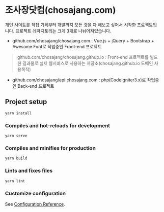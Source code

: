 # 조사장닷컴(chosajang.com)
개인 사이트를 직접 기획부터 개발까지 모든 것을 다 해보고 싶어서 시작한 프로젝트입니다.
프로젝트 레파지토리는 크게 3개로 나뉘어져있습니다.
- github.com/chosajang/chosajang.com : Vue.js + jQuery + Bootstrap + Awesome Font로 작업중인 Front-end 프로젝트
 > github.com/chosajang/chosajang.github.io : Front-end 프로젝트를 빌드한 결과물로 실제 웹서비스로 사용하는 저장소(chosajang.github.io 도메인 사용목적)
- github.com/chosajang/api.chosajang.com : php(CodeIgniter3.x)로 작업중인 Back-end 프로젝트



## Project setup
```
yarn install
```

### Compiles and hot-reloads for development
```
yarn serve
```

### Compiles and minifies for production
```
yarn build
```

### Lints and fixes files
```
yarn lint
```

### Customize configuration
See [Configuration Reference](https://cli.vuejs.org/config/).
